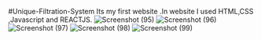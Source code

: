 #Unique-Filtration-System
Its my first website .In website I used HTML,CSS ,Javascript and REACTJS.
![Screenshot (95)](https://github.com/user-attachments/assets/eb4738d9-a263-45c3-8162-5d86cd79f4db)
![Screenshot (96)](https://github.com/user-attachments/assets/28ade1a7-409f-492d-843b-860832bbe4dd)
![Screenshot (97)](https://github.com/user-attachments/assets/3c7092cd-e62f-46f8-b85f-bbb9c1f2dfc4)
![Screenshot (98)](https://github.com/user-attachments/assets/c8b5f3c3-f5b5-4eca-9c12-754862b2a972)
![Screenshot (99)](https://github.com/user-attachments/assets/a93d66b3-3d70-4af9-881f-8cf96d8f96af)
